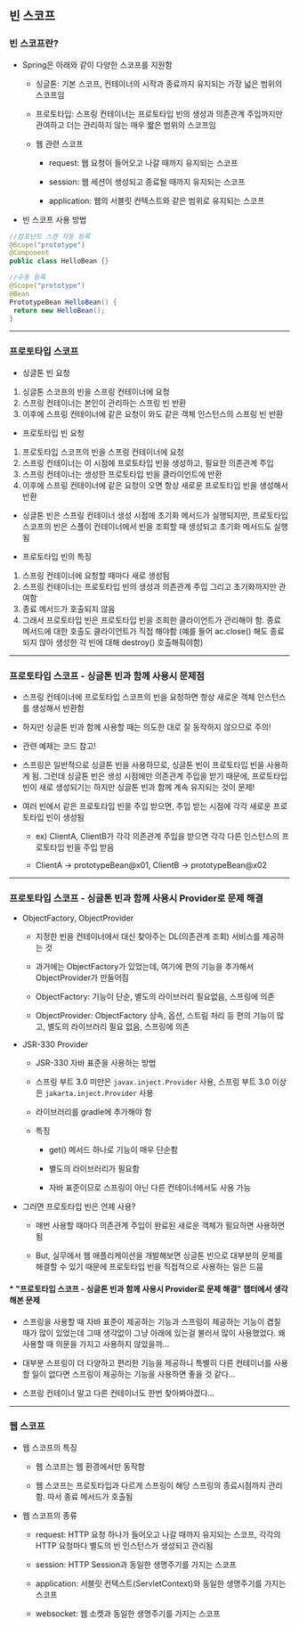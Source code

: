 ## 빈 스코프

### 빈 스코프란?

- Spring은 아래와 같이 다양한 스코프를 지원함

    - 싱글톤: 기본 스코프, 컨테이너의 시작과 종료까지 유지되는 가장 넓은 범위의 스코프임

    - 프로토타입: 스프링 컨테이너는 프로토타입 빈의 생성과 의존관계 주입까지만 관여하고 더는 관리하지 않는 매우 짧은 범위의 스코프임

    - 웹 관련 스코프

        - request: 웹 요청이 들어오고 나갈 때까지 유지되는 스코프

        - session: 웹 세션이 생성되고 종료될 때까지 유지되는 스코프

        - application: 웹의 서블릿 컨텍스트와 같은 범위로 유지되는 스코프

- 빈 스코프 사용 방법

```java
//컴포넌트 스캔 자동 등록
@Scope("prototype")
@Component
public class HelloBean {}

//수동 등록
@Scope("prototype")
@Bean
PrototypeBean HelloBean() {
 return new HelloBean();
}
```

---

### 프로토타입 스코프

- 싱글톤 빈 요청
1. 싱글톤 스코프의 빈을 스프링 컨테이너에 요청
2. 스프링 컨테이너는 본인이 관리하는 스프링 빈 반환
3. 이후에 스프링 컨테이너에 같은 요청이 와도 같은 객체 인스턴스의 스프링 빈 반환

- 프로토타입 빈 요청
1. 프로토타입 스코프의 빈을 스프링 컨테이너에 요청
2. 스프링 컨테이너는 이 시점에 프로토타입 빈을 생성하고, 필요한 의존관계 주입
3. 스프링 컨테이너는 생성한 프로토타입 빈을 클라이언트에 반환
4. 이후에 스프링 컨테이너에 같은 요청이 오면 항상 새로운 프로토타입 빈을 생성해서 반환

- 싱글톤 빈은 스프링 컨테이너 생성 시점에 초기화 메서드가 실행되지만, 프로토타입 스코프의 빈은 스플이 컨테이너에서 빈을 조회할 때 생성되고 초기화 메서드도 실행됨

- 프로토타입 빈의 특징
1. 스프링 컨테이너에 요청할 때마다 새로 생성됨
2. 스프링 컨테이너는 프로토타입 빈의 생성과 의존관계 주입 그리고 초기화까지만 관여함
3. 종료 메서드가 호출되지 않음
4. 그래서 프로토타입 빈은 프로토타입 빈을 조회한 클라이언트가 관리해야 함. 종료 메서드에 대한 호출도 클라이언트가 직접 해야함 (예를 들어 ac.close() 해도 종료되지 않아 생성한 각 빈에 대해 destroy() 호출해줘야함)

---

### 프로토타입 스코프 - 싱글톤 빈과 함께 사용시 문제점

- 스프링 컨테이너에 프로토타입 스코프의 빈을 요청하면 항상 새로운 객체 인스턴스를 생성해서 반환함

- 하지만 싱글톤 빈과 함께 사용할 때는 의도한 대로 잘 동작하지 않으므로 주의!

- 관련 예제는 코드 참고!

- 스프링은 일반적으로 싱글톤 빈을 사용하므로, 싱글톤 빈이 프로토타입 빈을 사용하게 됨. 그런데 싱글톤 빈은 생성 시점에만 의존관계 주입을 받기 때문에, 프로토타입 빈이 새로 생성되기는 하지만 싱글톤 빈과 함께 계속 유지되는 것이 문제!

- 여러 빈에서 같은 프로토타입 빈을 주입 받으면, 주입 받는 시점에 각각 새로운 프로토타입 빈이 생성됨

    - ex) ClientA, ClientB가 각각 의존관계 주입을 받으면 각각 다른 인스턴스의 프로토타입 빈을 주입 받음

    - ClientA -> prototypeBean@x01, ClientB -> prototypeBean@x02

---

### 프로토타입 스코프 - 싱글톤 빈과 함께 사용시 Provider로 문제 해결

- ObjectFactory, ObjectProvider

    - 지정한 빈을 컨테이너에서 대신 찾아주는 DL(의존관계 조회) 서비스를 제공하는 것

    - 과거에는 ObjectFactory가 있었는데, 여기에 편의 기능을 추가해서 ObjectProvider가 만들어짐

    - ObjectFactory: 기능이 단순, 별도의 라이브러리 필요없음, 스프링에 의존

    - ObjectProvider: ObjectFactory 상속, 옵션, 스트림 처리 등 편의 기능이 많고, 별도의 라이브러리 필요 없음, 스프링에 의존

- JSR-330 Provider

    - JSR-330 자바 표준을 사용하는 방법

    - 스프링 부트 3.0 미만은 `javax.inject.Provider` 사용, 스프링 부트 3.0 이상은 `jakarta.inject.Provider` 사용

    - 라이브러리를 gradle에 추가해야 함

    - 특징

        - get() 메서드 하나로 기능이 매우 단순함

        - 별도의 라이브러리가 필요함

        - 자바 표준이므로 스프링이 아닌 다른 컨테이너에서도 사용 가능

- 그러면 프로토타입 빈은 언제 사용?

    - 매번 사용할 때마다 의존관계 주입이 완료된 새로운 객체가 필요하면 사용하면 됨

    - But, 실무에서 웹 애플리케이션을 개발해보면 싱글톤 빈으로 대부분의 문제를 해결할 수 있기 때문에 프로토타입 빈을 직접적으로 사용하는 일은 드뭄

#### * "프로토타입 스코프 - 싱글톤 빈과 함께 사용시 Provider로 문제 해결" 챕터에서 생각해본 문제

- 스프링을 사용할 때 자바 표준이 제공하는 기능과 스프링이 제공하는 기능이 겹칠 때가 많이 있었는데 그때 생각없이 그냥 아래에 있는걸 불러서 많이 사용했었다. 왜 사용할 때 의문을 가지고 사용하지 않았을까...

- 대부분 스프링이 더 다양하고 편리한 기능을 제공하니 특별히 다른 컨테이너를 사용할 일이 없다면 스프링이 제공하는 기능을 사용하면 좋을 것 같다...

- 스프링 컨테이너 말고 다른 컨테이너도 한번 찾아봐야겠다...

---

### 웹 스코프

- 웹 스코프의 특징

    - 웹 스코프는 웹 환경에서만 동작함

    - 웹 스코프는 프로토타입과 다르게 스프링이 해당 스프링의 종료시점까지 관리함. 따서 종료 메서드가 호출됨

- 웹 스코프의 종류

    - request: HTTP 요청 하나가 들어오고 나갈 때까지 유지되는 스코프, 각각의 HTTP 요청마다 별도의 빈 인스턴스가 생성되고 관리됨

    - session: HTTP Session과 동일한 생명주기를 가지는 스코프

    - application: 서블릿 컨텍스트(ServletContext)와 동일한 생명주기를 가지는 스코프

    - websocket: 웹 소켓과 동일한 생명주기를 가지는 스코프
